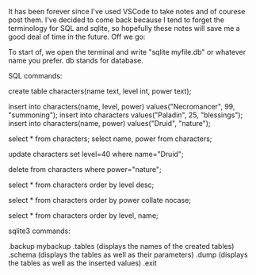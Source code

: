 It has been forever since I've used VSCode to take notes and of courese post them. I've decided to come back because I tend to forget the terminology for SQL and sqlite, so hopefully these notes will save me a good deal of time in the future. Off we go:

To start of, we open the terminal and write "sqlite myfile.db" or whatever name you prefer. db stands for database.

SQL commands:

create table characters(name text, level int, power text);

insert into characters(name, level, power) values("Necromancer", 99, "summoning");
insert into characters values("Paladin", 25, "blessings");
insert into characters(name, power) values("Druid", "nature");

select * from characters;
select name, power from characters;

update characters set level=40 where name="Druid";

delete from characters where power="nature";

select * from characters order by level desc;

select * from characters order by power collate nocase;

select * from characters order by level, name;

sqlite3 commands:

.backup mybackup
.tables (displays the names of the created tables)
.schema (displays the tables as well as their parameters)
.dump (displays the tables as well as the inserted values)
.exit
